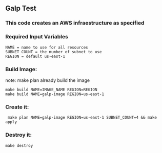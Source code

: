 ## Galp Test
### This code creates an AWS infraestructure as specified

### Required Input Variables

```
NAME = name to use for all resources
SUBNET_COUNT = the number of subnet to use
REGION = default us-east-1
```

### Build Image:
note: make plan already build the image
```
make build NAME=IMAGE_NAME REGION=REGION
make build NAME=galp-image REGION=us-east-1
```

### Create it:
```
 make plan NAME=galp-image REGION=us-east-1 SUBNET_COUNT=4 && make apply
 ```

### Destroy it:
```
make destroy
```


